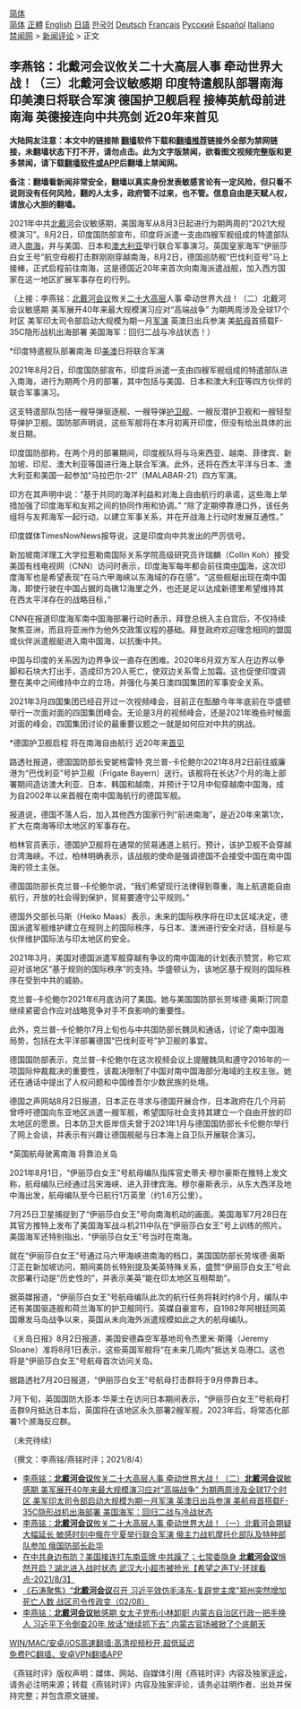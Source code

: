  <!-- 面包屑导航 --> <div class="breadcrumb"><!-- GTranslate: https://gtranslate.io/ -->  <div class="switcher notranslate">  <div class="selected">  <a href="#" onclick="return false;"> 简体</a>  </div>  <div class="option">  <a href="https://www.bannedbook.org" onclick="doGTranslate('zh-CN|zh-CN');jQuery('div.switcher div.selected a').html(jQuery(this).html());return false;" title="简体中文" class="nturl selected"> 简体</a>  <a href="https://www.bannedbook.org/zh-tw/" onclick="doGTranslate('zh-CN|zh-TW');jQuery('div.switcher div.selected a').html(jQuery(this).html());return false;" title="繁體中文" class="nturl"> 正體</a>  <a href="https://www.bannedbook.org/en/" onclick="doGTranslate('zh-CN|en');jQuery('div.switcher div.selected a').html(jQuery(this).html());return false;" title="English" class="nturl"> English</a>  <a href="https://www.bannedbook.org/ja/" onclick="doGTranslate('zh-CN|ja');jQuery('div.switcher div.selected a').html(jQuery(this).html());return false;" title="日本語" class="nturl"> 日語</a>  <a href="https://www.bannedbook.org/ko/" onclick="doGTranslate('zh-CN|ko');jQuery('div.switcher div.selected a').html(jQuery(this).html());return false;" title="한국어" class="nturl"> 한국어</a>  <a href="https://www.bannedbook.org/de/" onclick="doGTranslate('zh-CN|de');jQuery('div.switcher div.selected a').html(jQuery(this).html());return false;" title="Deutsch" class="nturl"> Deutsch</a>  <a href="https://www.bannedbook.org/fr/" onclick="doGTranslate('zh-CN|fr');jQuery('div.switcher div.selected a').html(jQuery(this).html());return false;" title="Français" class="nturl"> Français</a>  <a href="https://www.bannedbook.org/ru/" onclick="doGTranslate('zh-CN|ru');jQuery('div.switcher div.selected a').html(jQuery(this).html());return false;" title="Русский" class="nturl"> Русский</a>  <a href="https://www.bannedbook.org/es/" onclick="doGTranslate('zh-CN|es');jQuery('div.switcher div.selected a').html(jQuery(this).html());return false;" title="Español" class="nturl"> Español</a>  <a href="https://www.bannedbook.org/it/" onclick="doGTranslate('zh-CN|it');jQuery('div.switcher div.selected a').html(jQuery(this).html());return false;" title="Italiano" class="nturl"> Italiano</a>  </div>  </div>      <div class='breadcrumb-sub'><!-- Breadcrumb NavXT 6.3.0 --> <a href="https://www.bannedbook.org/" class="home">禁闻网</a> &gt; <a href="https://www.bannedbook.org/bnews/comments/" class="category">新闻评论</a> &gt; 正文</div></div><h2>李燕铭：北戴河会议攸关二十大高层人事 牵动世界大战！（三）北戴河会议敏感期 印度特遣舰队部署南海 印美澳日将联合军演 德国护卫舰启程 接棒英航母前进南海 英德接连向中共亮剑 近20年来首见</h2> <p class="notice"><b>大陆网友注意：本文中的链接除 <a href="https://github.com/bannedbook/fanqiang" >翻墙</a>软件下载和<a href="https://github.com/killgcd/justmysocks/blob/master/README.md">翻墙推荐</a>链接外全部为禁网链接，未翻墙状态下打不开，请勿点击。此为文字版禁闻，欲看图文视频完整版和更多禁闻，请下载<a href="https://github.com/bannedbook/fanqiang">翻墙软件或APP</a>后翻墙上禁闻网。</p><p>备注：翻墙看新闻非常安全，翻墙以真实身份发表敏感言论有一定风险，但只看不说则没有任何风险，翻的人太多，政府管不过来，也不管。信息自由是天赋人权，请放心大胆的翻墙。</b></p>  <div class="entry"> <p></p> <p>2021年中共<a href="https://www.bannedbook.org/bnews/tag/%E5%8C%97%E6%88%B4%E6%B2%B3/" class="st_tag internal_tag" rel="tag" title="标签 北戴河 下的日志">北戴河</a>会议敏感期&#65292;美国海军从8月3日起进行为期两周的&#8220;2021大规模演习&#8221;&#12290;8月2日&#65292;印度国防部宣布&#65292;印度将派遣一支由四艘军舰组成的特遣部队进入<a href="https://www.bannedbook.org/bnews/tag/%e5%8d%97%e6%b5%b7/" class="st_tag internal_tag" rel="tag" title="标签 南海 下的日志">南海</a>&#65292;并与美国&#12289;日本和<a href="https://www.bannedbook.org/bnews/tag/%e6%be%b3%e5%a4%a7%e5%88%a9%e4%ba%9a/" class="st_tag internal_tag" rel="tag" title="标签 澳大利亚 下的日志">澳大利亚</a>举行联合军事演习&#12290;英国皇家海军&#8220;伊丽莎白女王号&#8221;航空母舰打击群刚刚穿越南海&#65292;8月2日&#65292;德国巡防舰&#8220;巴伐利亚号&#8221;马上接棒&#65292;正式启程前往南海&#65292;这是德国近20年来首次向南海派遣战舰&#65292;加入西方国家在这一地区扩展军事存在的行列&#12290; </p> <p>&#65288;上接&#65306;李燕铭&#65306;<a href="https://www.bannedbook.org/bnews/tag/%e5%8c%97%e6%88%b4%e6%b2%b3%e4%bc%9a%e8%ae%ae/" class="st_tag internal_tag" rel="tag" title="标签 北戴河会议 下的日志">北戴河会议</a>攸关<a href="https://www.bannedbook.org/bnews/tag/%E4%BA%8C%E5%8D%81%E5%A4%A7/" class="st_tag internal_tag" rel="tag" title="标签 二十大 下的日志">二十大</a><span class='wp_keywordlink_affiliate'><a href="https://www.bannedbook.org/bnews/ccpdope/" title="中共高层内幕" target="_blank">高层</a></span>人事 牵动世界大战&#65281;&#65288;二&#65289;北戴河会议敏感期 美军展开40年来最大规模演习应对&#8220;高端战争&#8221; 为期两周涉及全球17个时区 美军印太司令部启动大规模为期一月<a href="https://www.bannedbook.org/bnews/tag/%e5%86%9b%e6%bc%94/" class="st_tag internal_tag" rel="tag" title="标签 军演 下的日志">军演</a> 英澳日出兵参演 美<a href="https://www.bannedbook.org/bnews/tag/%e8%88%aa%e6%af%8d/" class="st_tag internal_tag" rel="tag" title="标签 航母 下的日志">航母</a>首搭载F-35C隐形战机出海部署 美国海军&#65306;回归二战与冷战状态&#65281;&#65289;</p> <p>   *印度特遣舰队部署南海 印<a href="https://www.bannedbook.org/bnews/tag/%E7%BE%8E%E6%BE%B3/" class="st_tag internal_tag" rel="tag" title="标签 美澳 下的日志">美澳</a>日将联合军演</p> <p>2021年8月2日&#65292;印度国防部宣布&#65292;印度将派遣一支由四艘军舰组成的特遣部队进入南海&#65292;进行为期两个月的部署&#65292;其中包括与美国&#12289;日本和澳大利亚等四方伙伴的联合军事演习&#12290;</p> <p>这支特遣部队包括一艘导弹驱逐舰&#12289;一艘导弹<a href="https://www.bannedbook.org/bnews/tag/%E6%8A%A4%E5%8D%AB%E8%88%B0/" class="st_tag internal_tag" rel="tag" title="标签 护卫舰 下的日志">护卫舰</a>&#12289;一艘反潜护卫舰和一艘轻型导弹护卫舰&#12290;国防部声明说&#65292;这些军舰将在本月初离开印度&#65292;但没有给出具体的出发日期&#12290;</p> <p>印度国防部称&#65292;在两个月的部署期间&#65292;印度舰队将与马来西亚&#12289;越南&#12289;菲律宾&#12289;新加坡&#12289;印尼&#12289;澳大利亚等国进行海上联合军演&#12290;此外&#65292;还将在西太平洋与日本&#12289;澳大利亚和美国一起参加&#8220;马拉巴尔-21&#8221;&#65288;MALABAR-21&#65289;四方军演&#12290;</p> <p>印方在其声明中说&#65306;&#8220;基于共同的海洋利益和对海上自由航行的承诺&#65292;这些海上举措加强了印度海军和友邦之间的协同作用和协调&#12290;&#8221; &#8220;除了定期停靠港口外&#65292;该任务组将与友邦海军一起行动&#65292;以建立军事关系&#65292;并在开战海上行动时发展互通性&#12290;&#8221;</p> <p>印度媒体TimesNowNews报导说&#65292;这是印度向中共发出的严厉信号&#12290;</p>  <p>   新加坡南洋理工大学拉惹勒南国际关系学院高级研究员许瑞麟&#65288;Collin Koh&#65289;接受美国有线电视网&#65288;CNN&#65289;访问时表示&#65292;印度海军每年都会前往南<span class='wp_keywordlink_affiliate'><a href="https://www.bannedbook.org/" title="中国" target="_blank">中国</a></span>海&#65292;这次印度海军也是希望表现&#8220;在马六甲海峡以东海域的存在感&#8221;&#12290;&#8220;这些舰艇出现在南中国海&#65292;即使行驶在中国占据的岛礁12海里之外&#65292;也还是足以达成新德里希望维持其在西太平洋存在的战略目标&#65292;&#8221;</p> <p>CNN在报道印度海军南中国海部署行动时表示&#65292;拜登总统入主白宫后&#65292;不仅持续聚焦亚洲&#65292;而且将亚洲作为他外交政策议程的基础&#12290;拜登政府欢迎理念相同的盟国或伙伴派遣舰艇进入南中国海&#65292;以抗衡中共&#12290;</p> <p>中国与印度的关系因为边界争议一直存在困难&#12290;2020年6月双方军人在边界以拳脚和石块大打出手&#65292;造成印方20人死亡&#65292;使双边关系雪上加霜&#12290;这也促使印度调整在美中之间维持中立的立场&#65292;并强化与美日澳四国集团的军事安全关系&#12290;</p> <p>2021年3月四国集团已经召开过一次视频峰会&#65292;目前正在酝酿今年年底前在华盛顿举行一次面对面的四国集团峰会&#12290;无论是3月的视频峰会&#65292;还是2021年晚些时候面对面的峰会&#65292;四国集团讨论的最重要议题之一就是如何应对中共的挑战&#12290;</p> <p>   *德国护卫舰启程 将在南海自由航行 近20年来<a href="https://www.bannedbook.org/bnews/tag/%E9%A6%96%E8%A7%81/" class="st_tag internal_tag" rel="tag" title="标签 首见 下的日志">首见</a></p> <p>路透社报道&#65292;德国国防部长安妮格雷特&#183;克兰普-卡伦鲍尔2021年8月2日前往威廉港为&#8220;巴伐利亚&#8221;号护卫舰&#65288;Frigate Bayern&#65289;送行&#12290;该舰将在长达7个月的海上部署期间造访澳大利亚&#12289;日本&#12289;韩国和越南&#65292;并预计于12月中旬穿越南中国海&#65292;成为自2002年以来首艘在南中国海航行的德国军舰&#12290;</p> <p>报道说&#65292;德国不落人后&#65292;加入其他西方国家行列&#8220;前进南海&#8221;&#65292;是近20年来第1次&#65292;扩大在南海等印太地区的军事存在&#12290;</p> <p>柏林官员表示&#65292;德国护卫舰将在通常的贸易通道上航行&#12290;预计&#65292;该护卫舰不会穿越台湾海峡&#12290;不过&#65292;柏林明确表示&#65292;该战舰的使命是强调德国不会接受中国在南中国海的领土主张&#12290;</p> <p>德国国防部长克兰普-卡伦鲍尔说&#65292;&#8220;我们希望现行法律得到尊重&#65292;海上航道能自由航行&#65292;开放的社会得到保护&#65292;贸易要遵守公平规则&#12290;&#8221;</p>  <p>德国外交部长马斯&#65288;Heiko Maas&#65289;表示&#65292;未来的国际秩序将在印太区域决定&#65292;德国派遣军舰维护建立在规则上的国际秩序&#65292;与日本&#12289;澳洲进行安全对话&#65292;目标是与伙伴维护国际法与印太地区的安全&#12290;</p> <p>   2021年3月&#65292;美国对德国派遣军舰穿越有争议的南中国海的计划表示赞赏&#65292;称它欢迎对该地区&#8220;基于规则的国际秩序&#8221;的支持&#12290;华盛顿认为&#65292;该地区基于规则的国际秩序在受到中共的威胁&#12290;</p> <p>克兰普-卡伦鲍尔2021年6月底访问了美国&#12290;她与美国国防部长劳埃德&#183;奥斯汀同意继续紧密合作应对战略竞争对手不良影响的重要性&#12290;</p> <p>此外&#65292;克兰普-卡伦鲍尔7月上旬也与中共国防部长魏凤和通话&#65292;讨论了南中国海局势&#65292;包括在太平洋部署德国&#8220;巴伐利亚号&#8221;护卫舰的事宜&#12290;</p> <p>德国国防部表示&#65292;克兰普-卡伦鲍尔在这次视频会议上提醒魏凤和遵守2016年的一项国际仲裁裁决的重要性&#65292;该裁决限制了中国对南中国海部分海域的主权主张&#12290;她还在通话中提出了人权问题和中国维吾尔少数民族的处境&#12290;</p> <p>德国之声网站8月2日报道&#65292;日本正在寻求与德国开展合作&#65292;日本政府在几个月前曾呼吁德国向东亚地区派遣一艘军舰&#65292;希望国际社会支持其建立一个自由开放的印太地区的愿景&#12290;日本防卫大臣岸信夫曾于2021年1月与德国国防部长卡伦鲍尔举行了网上会谈&#65292;并表示有兴趣让德国舰艇与日本海上自卫队开展联合演习&#12290;</p> <p>   *英国航母驶离南海 将靠泊关岛</p> <p>2021年8月1日&#65292;&#8220;伊丽莎白女王&#8221;号航母编队指挥官史蒂夫&#183;穆尔豪斯在推特上发文称&#65292;航母编队已经通过吕宋海峡&#12289;进入菲律宾海&#12290;穆尔豪斯表示&#65292;从东大西洋及地中海出发&#65292;航母编队至今已航行1万英里&#65288;约1.6万公里&#65289;&#12290;</p> <p>7月25日卫星捕捉到了&#8220;伊丽莎白女王&#8221;号向南海机动的画面&#12290;美国海军7月28日在其官方推特上发布了美国海军战斗机211中队在&#8220;伊丽莎白女王&#8221;号上训练的照片&#12290;美国海军还特别指出&#65292;&#8220;伊丽莎白女王&#8221;号当时在南海&#12290;</p>  <p>就在&#8220;伊丽莎白女王&#8221;号通过马六甲海峡进南海的档口&#65292;美国国防部长劳埃德&#183;奥斯汀正在新加坡访问&#65292;期间美防长特别提及美英特殊关系&#65292;盛赞&#8220;伊丽莎白女王&#8221;号此次部署行动是&#8220;历史性的&#8221;&#65292;并表示美英&#8220;能在印太地区互相帮助&#8221;&#12290;</p> <p>据英媒报道&#65292;&#8220;伊丽莎白女王&#8221;号航母编队此次的航行任务将耗时约8个月&#65292;编队中还有美国驱逐舰和荷兰海军的护卫舰同行&#12290;英媒自豪宣布&#65292;自1982年阿根廷同英国爆发马岛战争以来&#65292;英国从未向海外派遣规模如此之大的航母编队&#12290; </p> <p>&#12298;关岛日报&#12299;8月2日报道&#65292;美国安德森空军基地司令杰里米&#183;斯隆&#65288;Jeremy Sloane&#65289;准将8月1日表示&#65292;这些英国军舰将&#8220;在未来几周内&#8221;抵达关岛港口&#12290;这也将是&#8220;伊丽莎白女王&#8221;号航母首次访问关岛&#12290;</p> <p>   据路透社7月20日报道&#65292;&#8220;伊丽莎白女王&#8221;号航母打击群将于9月停靠日本&#12290;</p> <p>7月下旬&#65292;英国国防大臣本&#183;华莱士在访问日本期间表示&#65292;&#8220;伊丽莎白女王&#8221;号航母打击群9月抵达日本后&#65292;英国将在该地区永久部署2艘军舰&#65292;2023年后&#65292;将常态化部署1个濒海反应群&#12290;</p> <p>&#65288;未完待续&#65289;</p> <p>&#65288;撰文&#65306;李燕铭/燕铭时评&#65307;2021/8/4&#65289;</p> <ul class='op-related-articles' title='相关阅读'> <li><a href='https://www.bannedbook.org/bnews/comments/20210804/1599993.html' target='_blank'>李燕铭：<b>北戴河会议</b>攸关二十大高层人事 牵动世界大战！（二）<b>北戴河会议</b>敏感期 美军展开40年来最大规模演习应对“高端战争” 为期两周涉及全球17个时区 美军印太司令部启动大规模为期一月军演 英澳日出兵参演 美航母首搭载F-35C隐形战机出海部署 美国海军：回归二战与冷战状态</a></li> <li><a href='https://www.bannedbook.org/bnews/comments/20210804/1599982.html' target='_blank'>李燕铭：<b>北戴河会议</b>攸关二十大高层人事 牵动世界大战！（一）北戴河会期疑大幅延长 敏感时刻中俄在宁夏举行联合军演 俄主力战机摩托化部队及特种部队参加 俄国防部长赴华</a></li> <li><a href='https://www.bannedbook.org/bnews/comments/20210804/1599701.html' target='_blank'>在中共身边布防？美国接连打东南亚牌 中共躁了；七常委隐身 <b>北戴河会议</b>悄然开启？湖北进入战时状态  武汉大小超市被抢光【希望之声TV-环球看点-2021/8/3】</a></li> <li><a href='https://www.bannedbook.org/bnews/bannedvideo/20210803/1599292.html' target='_blank'>《石涛聚焦》“<b>北戴河会议</b>召开 习近平效仿毛泽东-复辟党主席”郑州突然增加死亡人数 战区司令传政变（02/08）</a></li> <li><a href='https://www.bannedbook.org/bnews/comments/20210803/1599189.html' target='_blank'>李燕铭：<b>北戴河会议</b>敏感期 女太子党布小林卸职 内蒙古自治区行政一把手换人 习近平下令倒查20年 放话“继续抓下去” 内蒙古官场被掀了个底朝天</a></li> </ul> <p class="texttj"> <a href="https://github.com/bannedbook/fanqiang/wiki/V2ray%E6%9C%BA%E5%9C%BA" target="_blank">WIN/MAC/安卓/iOS高速翻墙:高清视频秒开,超低延迟</a><br/> <a href="https://github.com/bannedbook/fanqiang/wiki/%E7%A6%81%E9%97%BB%E7%BD%91%E5%AE%89%E5%8D%93%E7%BF%BB%E5%A2%99%E6%96%B0%E9%97%BBAPP" target="_blank">免费PC翻墙、安卓VPN翻墙APP</a></p><p>&#12298;燕铭时评&#12299;版权声明&#65306;媒体&#12289;网站&#12289;自媒体引用&#12298;燕铭时评&#12299;内容及独家<span class='wp_keywordlink_affiliate'><a href="https://www.bannedbook.org/bnews/comments/" title="新闻评论" target="_blank">评论</a></span>&#65292;请务必注明来源&#65307;转载&#12298;燕铭时评&#12299;内容及独家评论&#65292;请务必註明作者&#12289;出处并保持完整&#65307;并包含原文链接&#12290;  </p> <a name='sharetosocial'></a>  <div style="margin-bottom:5px;padding-bottom:5px;clear:both"> <div id="archive-pix-1" class="banner-ads"> <!-- AuctionX Display platform tag START --> <div id="26318x728x90x621x_ADSLOT2" clicktrack="%%CLICK_URL_ESC%%"></div> <!-- AuctionX Display platform tag END --> </div> <div id="archive-pix-2" class="banner-ads"> <!-- AuctionX Display platform tag START --> <div id="26315x300x250x621x_ADSLOT2" clicktrack="%%CLICK_URL_ESC%%"></div> <!-- AuctionX Display platform tag END --> </div> </div>  <div id="archive-pix-1" class="banner-ads"> <!-- AuctionX Display platform tag START --> <div id="26318x728x90x621x_ADSLOT3" clicktrack="%%CLICK_URL_ESC%%"></div> <!-- AuctionX Display platform tag END --> </div> </div><!--END ENTRY--> 